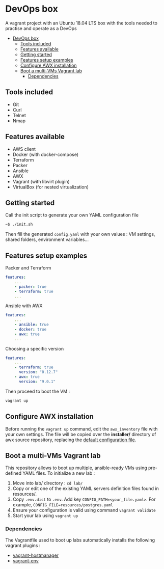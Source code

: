 # DevOps box

A vagrant project with an Ubuntu 18.04 LTS box with the tools needed to practise and operate as a DevOps

- [DevOps box](#devops-box)
  - [Tools included](#tools-included)
  - [Features available](#features-available)
  - [Getting started](#getting-started)
  - [Features setup examples](#features-setup-examples)
  - [Configure AWX installation](#configure-awx-installation)
  - [Boot a multi-VMs Vagrant lab](#boot-a-multi-vms-vagrant-lab)
    - [Dependencies](#dependencies)

## Tools included

* Git
* Curl
* Telnet
* Nmap

## Features available

* AWS client
* Docker (with docker-compose)
* Terraform
* Packer
* Ansible
* AWX
* Vagrant (with libvirt plugin)
* VirtualBox (for nested virtualization)

## Getting started

Call the init script to generate your own YAML configuration file
```bash
~$ ./init.sh
```

Then fill the generated `config.yaml` with your own values : VM settings, shared folders, environment variables...

## Features setup examples

Packer and Terraform 
```yml
features:
    ...
    - packer: true
    - terraform: true
    ...
```

Ansible with AWX 
```yml
features:
    ...
    - ansible: true
    - docker: true
    - awx: true
    ...
```

Choosing a specific version
```yml
features:
    ...
    - terraform: true
      version: "0.12.7"
    - awx: true
      version: "9.0.1"
```

Then proceed to boot the VM :
```bash
vagrant up
```

## Configure AWX installation

Before running the `vagrant up` command, edit the `awx_inventory` file with your own settings. The file will be copied over the **installer/** directory of awx source repository, replacing the [default configuration file](https://github.com/ansible/awx/blob/devel/installer/inventory).

## Boot a multi-VMs Vagrant lab

This repository allows to boot up multiple, ansible-ready VMs using pre-defined YAML files. To initialize a new lab : 

1. Move into lab/ directory : `cd lab/`
2. Copy or edit one of the existing YAML servers definition files found in resources/.
3. Copy `.env.dist` to `.env`. Add key `CONFIG_PATH=<your_file.yaml>`. For example, `CONFIG_FILE=resources/postgres.yaml`
4. Ensure your configuration is valid using command `vagrant validate`
5. Start your lab using `vagrant up`

### Dependencies 

The Vagrantfile used to boot up labs automatically installs the following vagrant plugins :
- [vagrant-hostmanager](https://github.com/devopsgroup-io/vagrant-hostmanager)
- [vagrant-env](https://github.com/gosuri/vagrant-env)
